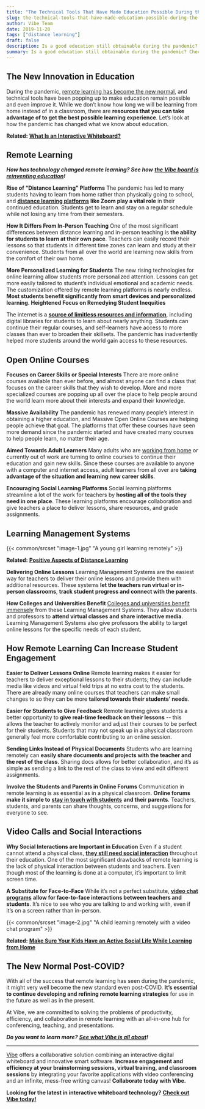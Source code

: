 ```yaml
---
title: "The Technical Tools That Have Made Education Possible During the Pandemic"
slug: the-technical-tools-that-have-made-education-possible-during-the-pandemic
author: Vibe Team
date: 2019-11-20
tags: ["distance learning"]
draft: false
description: Is a good education still obtainable during the pandemic? Check out the technical tools that make it possible!
summary: Is a good education still obtainable during the pandemic? Check out the technical tools that make it possible!
---
```



## The New Innovation in Education

During the pandemic, [remote learning has become the new normal](https://vibe.us/lp/scenario-distance-learning/), and technical tools have been popping up to make education remain possible and even improve it. While we don’t know how long we will be learning from home instead of in a classroom, there are **resources that you can take advantage of to get the best possible learning experience**. Let’s look at how the pandemic has changed what we know about education. 

**Related:** [**What Is an Interactive Whiteboard?**](https://vibe.us/blog/interactive-whiteboard-what-is-it-and-what-does-it-do/)


## Remote Learning

***How has technology changed remote learning? See how*** [***the Vibe board is reinventing education***](https://vibe.us/order/)***!***

**Rise of “Distance Learning” Platforms**
The pandemic has led to many students having to learn from home rather than physically going to school, and [**distance learning platforms**](https://vibe.us/blog/video-conferencing-apps-with-whiteboard/) **like Zoom play a vital role** in their continued education. Students get to learn and stay on a regular schedule while not losing any time from their semesters.

**How It Differs From In-Person Teaching**
One of the most significant differences between distance learning and in-person teaching is **the ability for students to learn at their own pace**. Teachers can easily record their lessons so that students in different time zones can learn and study at their convenience. Students from all over the world are learning new skills from the comfort of their own home.

**More Personalized Learning for Students**
The new rising technologies for online learning allow students more personalized attention. Lessons can get more easily tailored to student’s individual emotional and academic needs. The customization offered by remote learning platforms is nearly endless. **Most students benefit significantly from smart devices and personalized learning**.
**Heightened Focus on Remedying Student Inequities**

The internet is a [**source of limitless resources and information**](https://vibe.us/blog/), including digital libraries for students to learn about nearly anything. Students can continue their regular courses, and self-learners have access to more classes than ever to broaden their skillsets. 
The pandemic has inadvertently helped more students around the world gain access to these resources.


## Open Online Courses

**Focuses on Career Skills or Special Interests** 
There are more online courses available than ever before, and almost anyone can find a class that focuses on the career skills that they wish to develop. More and more specialized courses are popping up all over the place to help people around the world learn more about their interests and expand their knowledge. 

**Massive Availability**
The pandemic has renewed many people’s interest in obtaining a higher education, and Massive Open Online Courses are helping people achieve that goal. The platforms that offer these courses have seen more demand since the pandemic started and have created many courses to help people learn, no matter their age.

**Aimed Towards Adult Learners**
Many adults who are [working from home](https://vibe.us/blog/9-benefits-youre-getting-from-working-from-home/) or currently out of work are turning to online courses to continue their education and gain new skills. Since these courses are available to anyone with a computer and internet access, adult learners from all over are **taking advantage of the situation and learning new career skills**.

**Encouraging Social Learning Platforms**
Social learning platforms streamline a lot of the work for teachers by **hosting all of the tools they need in one place**. These learning platforms encourage collaboration and give teachers a place to deliver lessons, share resources, and grade assignments.

## Learning Management Systems
{{< common/srcset "image-1.jpg" "A young girl learning remotely" >}}


**Related:** [**Positive Aspects of Distance Learning**](https://vibe.us/blog/10-positive-aspects-to-distance-learning/)

**Delivering Online Lessons**
Learning Management Systems are the easiest way for teachers to deliver their online lessons and provide them with additional resources. These systems **let the teachers run virtual or in-person classrooms**, **track student progress and connect with the parents**.

**How Colleges and Universities Benefit**
[Colleges and universities benefit immensely](https://vibe.us/lp/scenario-education/) from these Learning Management Systems. They allow students and professors to **attend virtual classes and share interactive media**. Learning Management Systems also give professors the ability to target online lessons for the specific needs of each student.


## How Remote Learning Can Increase Student Engagement

**Easier to Deliver Lessons Online**
Remote learning makes it easier for teachers to deliver exceptional lessons to their students; they can include media like videos and virtual field trips at no extra cost to the students. There are already many online courses that teachers can make small changes to so they can be more **tailored towards their students’ needs**.

**Easier for Students to Give Feedback**
Remote learning gives students a better opportunity to **give real-time feedback on their lessons** -- this allows the teacher to actively monitor and adjust their courses to be perfect for their students. Students that may not speak up in a physical classroom generally feel more comfortable contributing to an online session.

**Sending Links Instead of Physical Documents**
Students who are learning remotely can **easily share documents and projects with the teacher and the rest of the class**. Sharing docs allows for better collaboration, and it’s as simple as sending a link to the rest of the class to view and edit different assignments.

**Involve the Students and Parents in Online Forums**
Communication in remote learning is as essential as in a physical classroom. **Online forums make it simple to** [**stay in touch with students**](https://vibe.us/blog/8-ways-to-use-a-vibe-board-with-kids/) **and their parents**. Teachers, students, and parents can share thoughts, concerns, and suggestions for everyone to see.


## Video Calls and Social Interactions

**Why Social Interactions are Important in Education**
Even if a student cannot attend a physical class, [**they still need social interaction**](https://www.fastcompany.com/90535982/3-ways-to-improve-your-kids-social-skills-during-remote-learning) throughout their education. One of the most significant drawbacks of remote learning is the lack of physical interaction between students and teachers. Even though most of the learning is done at a computer, it’s important to limit screen time.

**A Substitute for Face-to-Face**
While it’s not a perfect substitute, [**video chat programs**](https://vibe.us/blog/digital-technology-to-use-if-youre-working-from-home-and-havent-prepped/) **allow for face-to-face interactions between teachers and students**. It’s nice to see who you are talking to and working with, even if it’s on a screen rather than in-person.

{{< common/srcset "image-2.jpg" "A child learning remotely with a video chat program" >}}


**Related:** [**Make Sure Your Kids Have an Active Social Life While Learning from Home**](https://vibe.us/blog/making-sure-your-kids-still-have-an-active-social-life-while-learning-remotely/)


## The New Normal Post-COVID?

With all of the success that remote learning has seen during the pandemic, it might very well become the new standard even post-COVID. **It’s essential to continue developing and refining remote learning strategies** for use in the future as well as in the present.

At Vibe, we are committed to solving the problems of productivity, efficiency, and collaboration in remote learning with an all-in-one hub for conferencing, teaching, and presentations.

***Do you want to learn more?*** [***See what Vibe is all about***](https://vibe.us/about/)***!***



----------

[Vibe](https://vibe.us/) offers a collaborative solution combining an interactive digital whiteboard and innovative smart software. **Increase engagement and efficiency at your brainstorming sessions, virtual training, and classroom sessions** by integrating your favorite applications with video conferencing and an infinite, mess-free writing canvas! **Collaborate today with Vibe.**

**Looking for the latest in interactive whiteboard technology?** [**Check out Vibe today!**](https://vibe.us/order/)
